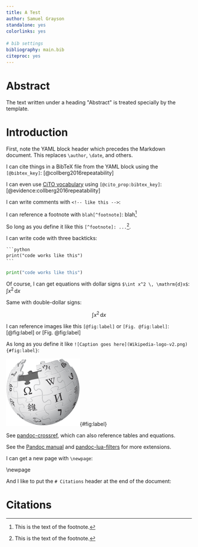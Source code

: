 ```yaml
---
title: A Test
author: Samuel Grayson
standalone: yes
colorlinks: yes

# bib settings
bibliography: main.bib
citeproc: yes
---
```


# Abstract

The text written under a heading "Abstract" is treated specially by the template.

# Introduction

First, note the YAML block header which precedes the Markdown document. This replaces `\author`, `\date`, and others.

I can cite things in a BibTeX file from the YAML block using the `[@bibtex_key]`: [@collberg2016repeatability]

I can even use [CiTO vocabulary] using `[@cito_prop:bibtex_key]`: [@evidence:collberg2016repeatability]

[CiTO vocabulary]: https://sparontologies.github.io/cito/current/cito.html

I can write comments with `<!-- like this -->`: <!-- like this -->

I can reference a footnote with `blah[^footnote]`: blah[^footnote]

So long as you define it like this `[^footnote]: ...`[^footnote].

[^footnote]: This is the text of the footnote.

I can write code with three backticks:

    ```python
    print("code works like this")
    ```

```python
print("code works like this")
```

Of course, I can get equations with dollar signs `$\int x^2 \, \mathrm{d}x$`: $\int x^2 \, \mathrm{d}x$

Same with double-dollar signs:

$$\int x^2 \, \mathrm{d}x$$

I can reference images like this `[@fig:label]` or `[Fig. @fig:label]`: [@fig:label] or [Fig. @fig:label]

As long as you define it like `![Caption goes here](Wikipedia-logo-v2.png){#fig:label}`:

![Caption goes here](Wikipedia-logo-v2.png){#fig:label}

See [pandoc-crossref], which can also reference tables and equations.

[pandoc-crossref]: https://lierdakil.github.io/pandoc-crossref/

See the [Pandoc manual] and [pandoc-lua-filters] for more extensions.

[pandoc manual]: https://pandoc.org/MANUAL.html
[pandoc-lua-filters]: https://github.com/pandoc/lua-filters

I can get a new page with `\newpage`:

\newpage

And I like to put the `# Citations` header at the end of the document:

# Citations
